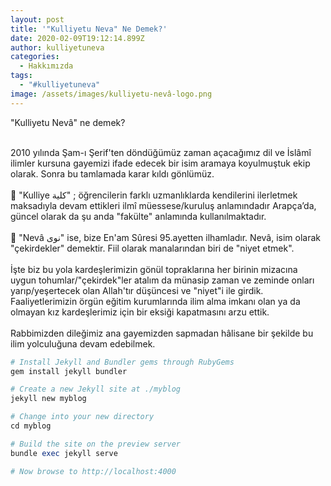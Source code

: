 ```yaml
---
layout: post
title: '"Kulliyetu Neva" Ne Demek?'
date: 2020-02-09T19:12:14.899Z
author: kulliyetuneva
categories:
  - Hakkımızda
tags:
  - "#kulliyetuneva"
image: /assets/images/kulliyetu-nevâ-logo.png
---
```

<!--StartFragment-->

"Kulliyetu Nevâ" ne demek?

\
2010 yılında Şam-ı Şerif'ten döndüğümüz zaman açacağımız dil ve İslâmî ilimler kursuna gayemizi ifade edecek bir isim aramaya koyulmuştuk ekip olarak. Sonra bu tamlamada karar kıldı gönlümüz.\
\
🌾 "Kulliye كلية" ; öğrencilerin farklı uzmanlıklarda kendilerini ilerletmek maksadıyla devam ettikleri ilmî müessese/kuruluş anlamındadır Arapça’da, güncel olarak da şu anda "fakülte" anlamında kullanılmaktadır.\
\
🌾 "Nevâ نوى" ise, bize En'am Sûresi 95.ayetten ilhamladır. Nevâ, isim olarak "çekirdekler" demektir. Fiil olarak manalarından biri de "niyet etmek".\
\
İşte biz bu yola kardeşlerimizin gönül topraklarına her birinin mizacına uygun tohumlar/"çekirdek"ler atalım da münasip zaman ve zeminde onları yarıp/yeşertecek olan Allah'tır düşüncesi ve "niyet"i ile girdik. Faaliyetlerimizin örgün eğitim kurumlarında ilim alma imkanı olan ya da olmayan kız kardeşlerimiz için bir eksiği kapatmasını arzu ettik.\
\
Rabbimizden dileğimiz ana gayemizden sapmadan hâlisane bir şekilde bu ilim yolculuğuna devam edebilmek.

<!--EndFragment-->

```ruby
# Install Jekyll and Bundler gems through RubyGems
gem install jekyll bundler

# Create a new Jekyll site at ./myblog
jekyll new myblog

# Change into your new directory
cd myblog

# Build the site on the preview server
bundle exec jekyll serve

# Now browse to http://localhost:4000
```